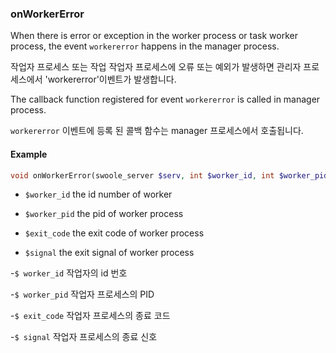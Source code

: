 ### onWorkerError

When there is error or exception in the worker process or task worker process, the event `workererror` happens in the manager process.

작업자 프로세스 또는 작업 작업자 프로세스에 오류 또는 예외가 발생하면 관리자 프로세스에서 'workererror'이벤트가 발생합니다.

The callback function registered for event `workererror` is called in manager process.

`workererror` 이벤트에 등록 된 콜백 함수는 manager 프로세스에서 호출됩니다.

#### Example

```php
void onWorkerError(swoole_server $serv, int $worker_id, int $worker_pid, int $exit_code, int $signal);
```

- `$worker_id` the id number of worker

- `$worker_pid` the pid of worker process

- `$exit_code` the exit code of worker process

- `$signal` the exit signal of worker process

-`$ worker_id` 작업자의 id 번호

-`$ worker_pid` 작업자 프로세스의 PID

-`$ exit_code` 작업자 프로세스의 종료 코드

-`$ signal` 작업자 프로세스의 종료 신호